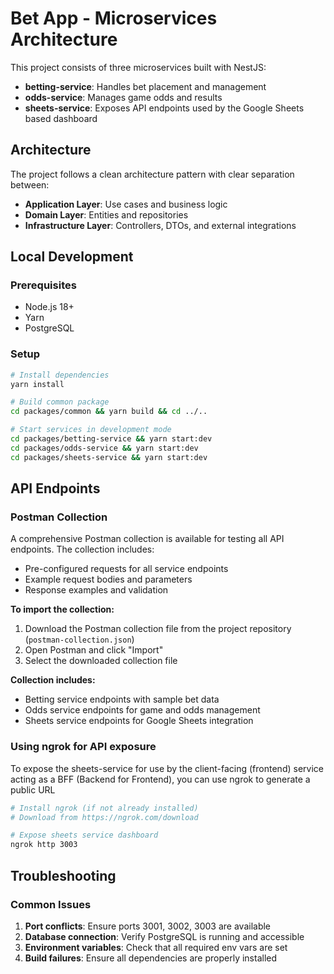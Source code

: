 # Bet App - Microservices Architecture

This project consists of three microservices built with NestJS:

- **betting-service**: Handles bet placement and management
- **odds-service**: Manages game odds and results
- **sheets-service**: Exposes API endpoints used by the Google Sheets based dashboard

## Architecture

The project follows a clean architecture pattern with clear separation between:
- **Application Layer**: Use cases and business logic
- **Domain Layer**: Entities and repositories
- **Infrastructure Layer**: Controllers, DTOs, and external integrations

## Local Development

### Prerequisites

- Node.js 18+
- Yarn
- PostgreSQL

### Setup

```bash
# Install dependencies
yarn install

# Build common package
cd packages/common && yarn build && cd ../..

# Start services in development mode
cd packages/betting-service && yarn start:dev
cd packages/odds-service && yarn start:dev
cd packages/sheets-service && yarn start:dev
```

## API Endpoints

### Postman Collection

A comprehensive Postman collection is available for testing all API endpoints. The collection includes:

- Pre-configured requests for all service endpoints
- Example request bodies and parameters
- Response examples and validation

**To import the collection:**

1. Download the Postman collection file from the project repository (`postman-collection.json`)
2. Open Postman and click "Import"
3. Select the downloaded collection file

**Collection includes:**
- Betting service endpoints with sample bet data
- Odds service endpoints for game and odds management
- Sheets service endpoints for Google Sheets integration


### Using ngrok for API exposure

To expose the sheets-service for use by the client-facing (frontend) service acting as a BFF (Backend for Frontend), you can use ngrok to generate a public URL

```bash
# Install ngrok (if not already installed)
# Download from https://ngrok.com/download

# Expose sheets service dashboard
ngrok http 3003
```

## Troubleshooting

### Common Issues

1. **Port conflicts**: Ensure ports 3001, 3002, 3003 are available
2. **Database connection**: Verify PostgreSQL is running and accessible
3. **Environment variables**: Check that all required env vars are set
4. **Build failures**: Ensure all dependencies are properly installed
